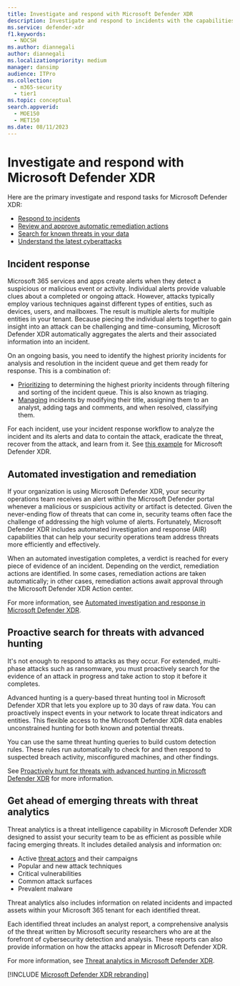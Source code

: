 ```yaml
---
title: Investigate and respond with Microsoft Defender XDR
description: Investigate and respond to incidents with the capabilities of Microsoft Defender XDR.
ms.service: defender-xdr
f1.keywords: 
  - NOCSH
ms.author: diannegali
author: diannegali
ms.localizationpriority: medium
manager: dansimp
audience: ITPro
ms.collection: 
  - m365-security
  - tier1
ms.topic: conceptual
search.appverid: 
  - MOE150
  - MET150
ms.date: 08/11/2023
---
```


# Investigate and respond with Microsoft Defender XDR

Here are the primary investigate and respond tasks for Microsoft Defender XDR:

- [Respond to incidents](#incident-response)
- [Review and approve automatic remediation actions](#automated-investigation-and-remediation)
- [Search for known threats in your data](#proactive-search-for-threats-with-advanced-hunting)
- [Understand the latest cyberattacks](#get-ahead-of-emerging-threats-with-threat-analytics)

## Incident response

Microsoft 365 services and apps create alerts when they detect a suspicious or malicious event or activity. Individual alerts provide valuable clues about a completed or ongoing attack. However, attacks typically employ various techniques against different types of entities, such as devices, users, and mailboxes. The result is multiple alerts for multiple entities in your tenant. Because piecing the individual alerts together to gain insight into an attack can be challenging and time-consuming, Microsoft Defender XDR automatically aggregates the alerts and their associated information into an incident.

On an ongoing basis, you need to identify the highest priority incidents for analysis and resolution in the incident queue and get them ready for response. This is a combination of:

- [Prioritizing](incident-queue.md) to determining the highest priority incidents through filtering and sorting of the incident queue. This is also known as triaging.
- [Managing](manage-incidents.md) incidents by modifying their title, assigning them to an analyst, adding tags and comments, and when resolved, classifying them.

For each incident, use your incident response workflow to analyze the incident and its alerts and data to contain the attack, eradicate the threat, recover from the attack, and learn from it. See [this example](incidents-overview.md#example-incident-response-workflow-for-microsoft-365-defender) for Microsoft Defender XDR.

## Automated investigation and remediation

If your organization is using Microsoft Defender XDR, your security operations team receives an alert within the Microsoft Defender portal whenever a malicious or suspicious activity or artifact is detected. Given the never-ending flow of threats that can come in, security teams often face the challenge of addressing the high volume of alerts. Fortunately, Microsoft Defender XDR includes automated investigation and response (AIR) capabilities that can help your security operations team address threats more efficiently and effectively.

When an automated investigation completes, a verdict is reached for every piece of evidence of an incident. Depending on the verdict, remediation actions are identified. In some cases, remediation actions are taken automatically; in other cases, remediation actions await approval through the Microsoft Defender XDR Action center.

For more information, see [Automated investigation and response in Microsoft Defender XDR](m365d-autoir.md).

## Proactive search for threats with advanced hunting

It's not enough to respond to attacks as they occur. For extended, multi-phase attacks such as ransomware, you must proactively search for the evidence of an attack in progress and take action to stop it before it completes.

Advanced hunting is a query-based threat hunting tool in Microsoft Defender XDR that lets you explore up to 30 days of raw data. You can proactively inspect events in your network to locate threat indicators and entities. This flexible access to the Microsoft Defender XDR data enables unconstrained hunting for both known and potential threats.

You can use the same threat hunting queries to build custom detection rules. These rules run automatically to check for and then respond to suspected breach activity, misconfigured machines, and other findings.

See [Proactively hunt for threats with advanced hunting in Microsoft Defender XDR](advanced-hunting-overview.md) for more information.

## Get ahead of emerging threats with threat analytics

Threat analytics is a threat intelligence capability in Microsoft Defender XDR designed to assist your security team to be as efficient as possible while facing emerging threats. It includes detailed analysis and information on:

- Active [threat actors](/microsoft-365/security/intelligence/microsoft-threat-actor-naming) and their campaigns
- Popular and new attack techniques
- Critical vulnerabilities
- Common attack surfaces
- Prevalent malware

Threat analytics also includes information on related incidents and impacted assets within your Microsoft 365 tenant for each identified threat.

Each identified threat includes an analyst report, a comprehensive analysis of the threat written by Microsoft security researchers who are at the forefront of cybersecurity detection and analysis. These reports can also provide information on how the attacks appear in Microsoft Defender XDR.

For more information, see [Threat analytics in Microsoft Defender XDR](threat-analytics.md).

[!INCLUDE [Microsoft Defender XDR rebranding](../../includes/defender-m3d-techcommunity.md)]
